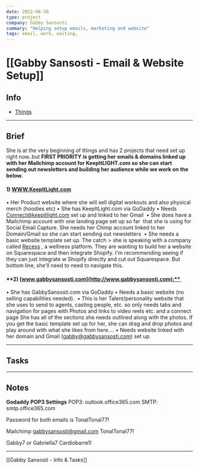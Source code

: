 ```yaml
---
date: 2022-08-30
type: project
company: Gabby Sansosti 
summary: "Helping setup emails, marketing and website"
tags: email, work, waiting,
---
```


# [[Gabby Sansosti - Email & Website Setup]]


## Info
- [Things](things:///show?id=868bKS3MvE8P8pqX57Shm2)


---

## Brief
She is at the very beginning of things and has 2 projects that need set up right now..but **FIRST PRIORITY is getting her emails & domains linked up with her Mailchimp account for KeepItLIGHT.com so she can start sending out newsletters and building her audience while we work on the below.**

#### **1) [WWW.KeepItLight.com](http://WWW.KeepItLight.com)**
• Her Product website where she will sell digital workouts and also physical merch (hoodies etc)
• She has KeepItLight.com via GoDaddy
• Needs [Connect@keepitlight.com](https://mailto:Connect@keepitlight.com) set up and linked to her Gmail 
• She does have a Mailchimp account with one landing page set up so far  that she is using for Social Email Capture. She needs her Chimp account linked to her Domain/Gmail so she can start sending out newsletters 
• She needs a basic website template set up. The catch > she is speaking with a company called [Recess](https://recess.tv/home) , a wellness platform. They are wanting to build her a website on Squarespace and then integrate Shopify. I'm recommending seeing if they can just integrate w Shopify directly and cut out Squarespace. But bottom line, she'll need to need to navigate this. 

  
#### **2) [www.gabbysansosti.com](http://www.gabbysansosti.com):** 
• She has GabbySansosti.com via GoDaddy
• Needs a basic website (no selling capabilities needed). 
• This is her Talent/personality website that she uses to send to agents, casting people, etc. so only needs tabs and navigation for pages with Photos and links to video reels etc. and a connect page She has all of the sections she needs outlined along with the photos. If you get the basic template set up for her, she can drag and drop photos and play around with what she likes from here....
• Needs website linked with her domain and Gmail ([gabby@gabbysansosti.com](https://mailto:gabby@gabbysansosti.com)) set up.


---

## Tasks


---

## Notes

**Godaddy POP3 Settings**
POP3: outlook.office365.com
SMTP: smtp.office365.com

Password for both emails is TonalTonal77!

Mailchimp
gabbysansosti@gmail.com
TonalTonal77!

Gabby7 or Gabriella7
Cardiobarre1!

---
[[Gabby Sansosti - Info & Tasks]]